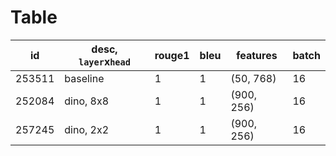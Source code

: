 # Table
| id     | desc, `layer`x`head` | rouge1 | bleu | features   | batch |
|--------|----------------------|--------|------|------------|-------|
| 253511 | baseline             | 1      | 1    | (50, 768)  | 16    |
| 252084 | dino, 8x8            | 1      | 1    | (900, 256) | 16    |
| 257245 | dino, 2x2            | 1      | 1    | (900, 256) | 16    |